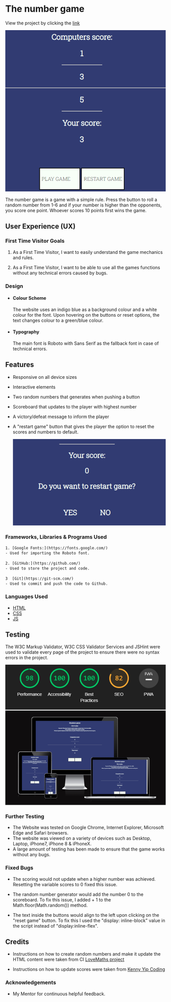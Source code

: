 # The number game

View the project by clicking the [link](https://alexanderjsn.github.io/number-game/)

![This is an image](/docs/gamemain.png)

The number game is a game with a simple rule. Press the button to roll a random number from 1-6 and if your number is higher than the opponents, you score one point. Whoever scores 10 points first wins the game. 

## User Experience (UX)

### First Time Visitor Goals

1. As a First Time Visitor, I want to easily understand the game mechanics and rules. 

2. As a First Time Visitor, I want to be able to use all the games functions without any technical errors caused by bugs. 

 ### Design

- #### Colour Scheme
    The website uses an indigo blue as a background colour and a white colour for the font. Upon hovering on the buttons or reset options, the text changes colour to a green/blue colour. 

 - #### Typography
    The main font is Roboto with Sans Serif as the fallback font in case of technical errors. 

## Features

- Responsive on all device sizes
        
 - Interactive elements

- Two random numbers that generates when pushing a button
        
- Scoreboard that updates to the player with highest number
        
 - A victory/defeat message to inform the player
        
- A "restart game" button that gives the player the option
        to reset the scores and numbers to default. 

    ![This is an image](/docs/restart.png)

### Frameworks, Libraries & Programs Used

    1. [Google Fonts:](https://fonts.google.com/)
    - Used for importing the Roboto font. 

    2. [GitHub:](https://github.com/)
    - Used to store the project and code.

    3  [Git](https://git-scm.com/)
    - Used to commit and push the code to Github.

### Languages Used

-   [HTML](https://en.wikipedia.org/wiki/HTML5)
-   [CSS](https://en.wikipedia.org/wiki/Cascading_Style_Sheets)
-   [JS](https://en.wikipedia.org/wiki/JavaScript)

## Testing
The W3C Markup Validator, W3C CSS Validator Services and JSHint were used to validate every page of the project to ensure there were no syntax errors in the project.

![This is an image](/docs/lighthouse.png)
![This is an image](/docs/responsive.png)

### Further Testing
-   The Website was tested on Google Chrome, Internet Explorer, Microsoft Edge and Safari browsers.
-   The website was viewed on a variety of devices such as Desktop, Laptop, iPhone7, iPhone 8 & iPhoneX.
- A large amount of testing has been made to ensure that the game works without any bugs. 

### Fixed Bugs

- The scoring would not update when a higher number was achieved. Resetting the variable scores to 0 fixed this issue. 

- The random number generator would add the number 0 to the scoreboard. To fix this issue, I added + 1 to the Math.floor(Math.random()) method. 

- The text inside the buttons would align to the left upon clicking on the "reset game" button. To fix this I used the "display: inline-block" value in the script instead of "display:inline-flex".

## Credits 

- Instructions on how to create random numbers and make it update the HTML content were taken from CI [LoveMaths project](https://www.youtube.com/watch?v=J3GM0FrBak8&t=46s/)

- Instructions on how to update scores were taken from [Kenny Yip Coding](https://www.youtube.com/watch?v=fIBOydve2f8)

### Acknowledgements

-   My Mentor for continuous helpful feedback.

